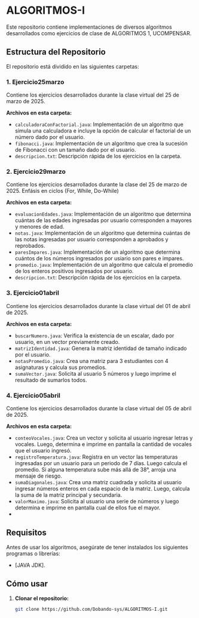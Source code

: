 # ALGORITMOS-I

Este repositorio contiene implementaciones de diversos algoritmos desarrollados como ejercicios de clase de ALGORITMOS 1, UCOMPENSAR.
## Estructura del Repositorio

El repositorio está dividido en las siguientes carpetas:

### 1. **Ejercicio25marzo**
   Contiene los ejercicios desarrollados durante la clase virtual del 25 de marzo de 2025.

   **Archivos en esta carpeta:**
   - `calculadoraConFactorial.java`: Implementación de un algoritmo que simula una calculadora e incluye la opción de calcular el factorial de un número dado por el usuario.
   - `fibonacci.java`: Implementación de un algoritmo que crea la sucesión de Fibonacci con un tamaño dado por el usuario.
   - `descripcion.txt`: Descripción rápida de los ejercicios en la carpeta.

### 2. **Ejercicio29marzo**
   Contiene los ejercicios desarrollados durante la clase del 25 de marzo de 2025. Enfásis en ciclos (For, While, Do-While)

   **Archivos en esta carpeta:**
   - `evaluacionEdades.java`: Implementación de un algoritmo que determina cuántas de las edades ingresadas por usuario corresponden a mayores y menores de edad.
   - `notas.java`: Implementación de un algoritmo que determina cuántas de las notas ingresadas por usuario corresponden a aprobados y reprobados.
   - `paresImpares.java`: Implementación de un algoritmo que determina cuántos de los números ingresados por usiario son pares e impares.
   - `promedio.java`: Implementación de un algoritmo que calcula el promedio de los enteros positivos ingresados por usuario.
   - `descripcion.txt`: Descripción rápida de los ejercicios en la carpeta.

### 3. **Ejercicio01abril**
   Contiene los ejercicios desarrollados durante la clase virtual del 01 de abril de 2025.

   **Archivos en esta carpeta:**
   - `buscarNumero.java`: Verifica la existencia de un escalar, dado por usuario, en un vector previamente creado. 
   - `matrizIdentidad.java`: Genera la matriz identidad de tamaño indicado por el usuario.
   - `notasPromedio.java`: Crea una matriz para 3 estudiantes con 4 asignaturas y calcula sus promedios.
   - `sumaVector.java`: Solicita al usuario 5 números y luego imprime el resultado de sumarlos todos.

### 4. **Ejercicio05abril**
   Contiene los ejercicios desarrollados durante la clase virtual del 05 de abril de 2025.

   **Archivos en esta carpeta:**
   - `conteoVocales.java`: Crea un vector y solicita al usuario ingresar letras y vocales. Luego, determina e imprime en pantalla la cantidad de vocales que el usuario ingresó.
   - `registroTemperatura.java`: Registra en un vector las temperaturas ingresadas por un usuario para un periodo de 7 días. Luego calcula el promedio. Si alguna temperatura sube más allá de 38°, arroja una mensaje de riesgo.
   - `sumaDiagonales.java`: Crea una matriz cuadrada y solicita al usuario ingresar números enteros en cada espacio de la matriz. Luego, calcula la suma de la matriz principal y secundaria.
   - `valorMaximo.java`: Solicita al usuario una serie de números y luego determina e imprime en pantalla cual de ellos fue el mayor.
   - 
## Requisitos

Antes de usar los algoritmos, asegúrate de tener instalados los siguientes programas o librerías:
- [JAVA JDK].

## Cómo usar

1. **Clonar el repositorio:**

   ```bash
   git clone https://github.com/Dobando-sys/ALGORITMOS-I.git
